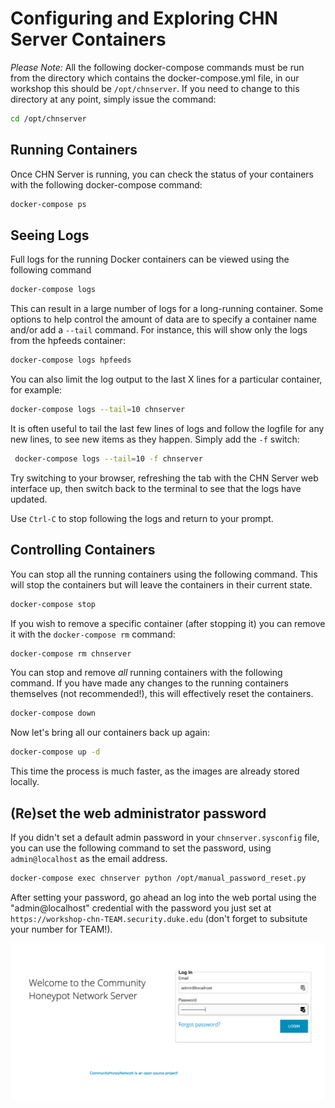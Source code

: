 Configuring and Exploring CHN Server Containers
====================================

*Please Note:* All the following docker-compose commands must be run from the directory which contains the 
docker-compose.yml file, in our workshop this should be `/opt/chnserver`. If you need to change to this directory at 
any point, simply issue the command:

```bash
cd /opt/chnserver
```

## Running Containers
Once CHN Server is running, you can check the status of your containers with the following docker-compose command:

```bash
docker-compose ps
```

## Seeing Logs

Full logs for the running Docker containers can be viewed using the following command

```bash
docker-compose logs
```

This can result in a large number of logs for a long-running container. Some options to help control the amount of 
data are to specify a container name and/or add a `--tail` command. For instance, this will show only the logs from 
the hpfeeds container:
```bash
docker-compose logs hpfeeds
```
You can also limit the log output to the last X lines for a particular container, for example:

```bash
docker-compose logs --tail=10 chnserver
```

It is often useful to tail the last few lines of logs and follow the logfile for any new lines, to see new items as 
they happen. Simply add the `-f` switch:
 
```bash
 docker-compose logs --tail=10 -f chnserver
```
 
Try switching to your browser, refreshing the tab with the CHN Server web interface up, then switch back to the 
terminal to see that the logs have updated.

Use `Ctrl-C` to stop following the logs and return to your prompt.

## Controlling Containers 
You can stop all the running containers using the following command. This will stop the containers but will leave the 
containers in their current state.

```bash
docker-compose stop
```

If you wish to remove a specific container (after stopping it) you can remove it with the `docker-compose rm` command:

```bash
docker-compose rm chnserver
```

You can stop and remove *all* running containers with the following command. If you have made any changes to the 
running containers themselves (not recommended!), this will effectively reset the containers.

```bash
docker-compose down
```

Now let's bring all our containers back up again:

```bash
docker-compose up -d
```

This time the process is much faster, as the images are already stored locally. 

## (Re)set the web administrator password

If you didn't set a default admin password in your `chnserver.sysconfig` file, you can use the following command to 
set the password, using `admin@localhost` as the email address.

```bash
docker-compose exec chnserver python /opt/manual_password_reset.py
```

After setting your password, go ahead an log into the web portal using the "admin@localhost" credential with the 
password you just set at `https://workshop-chn-TEAM.security.duke.edu` (don't forget to subsitute your number for 
TEAM!).


![Screenshot 1](img/chn_deploy_1.png)

